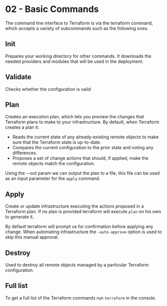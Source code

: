 # 02 - Basic Commands
The command line interface to Terraform is via the terraform command, which accepts a variety of subcommands such as the following ones.

## Init
Prepares your working directory for other commands. It downloads the needed providers and modules that will be used in the deployment.
## Validate
Checks whether the configuration is valid
## Plan
Creates an execution plan, which lets you preview the changes that Terraform plans to make to your infrastructure. By default, when Terraform creates a plan it:

- Reads the current state of any already-existing remote objects to make sure that the Terraform state is up-to-date.
- Compares the current configuration to the prior state and noting any differences.
- Proposes a set of change actions that should, if applied, make the remote objects match the configuration.

Using the --out param we can output the plan to a file, this file can be used as an input parameter for the `apply` command.
## Apply
Create or update infrastructure executing the actions proposed in a Terraform plan. If no plan is provided terraform will execute `plan` on his own to generate it. 

By default terraform will prompt us for confirmation before applying any change. When automating infrastructure the `-auto-approve` option is used to skip this manual approval. 
## Destroy
Used to destroy all remote objects managed by a particular Terraform configuration.

## Full list

To get a full list of the Terraform commands run `terraform` in the console.